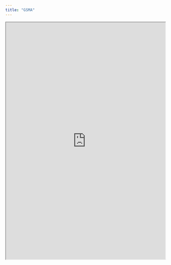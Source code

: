 ```yaml
---
title: "GSMA"
---
```




<iframe height="750" width="100%" src="https://ewelton.github.io/ktest/wiki.html#GSMA"></iframe>
